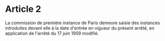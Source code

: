 # Article 2

La commission de première instance de Paris demeure saisie des instances introduites devant elle à la date d'entrée en vigueur du présent arrêté, en application de l'arrêté du 17 juin 1959 modifié.
